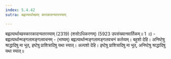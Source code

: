 ```yaml
---
index: 5.4.42
sutra: बह्वल्पार्थाच्छस् कारकादन्यतरस्याम्

---
```

 बह्वल्पार्थाच्छस्कारकादन्यतरस्याम् (2319) (शसोऽधिकरणम्) (5923 उपसंख्यानवार्तिकम्॥ 1 ॥) - बह्वल्पार्थान्मङ्गलामङ्गलवचनम् - (भाष्यम्) बह्वल्पार्थान्मङ्गलामङ्गलवचनं कर्तव्यम्। बहुशो देहि। अनिष्टेषु श्राद्धादिषु मा भूत्, इष्टेषु प्राशित्रादिषु यथा स्यात्। अल्पशो देहि। इष्टेषु प्राशित्रादिषु मा भूत्, अनिष्टेषु श्राद्धादिषु यथा स्यात्॥ 